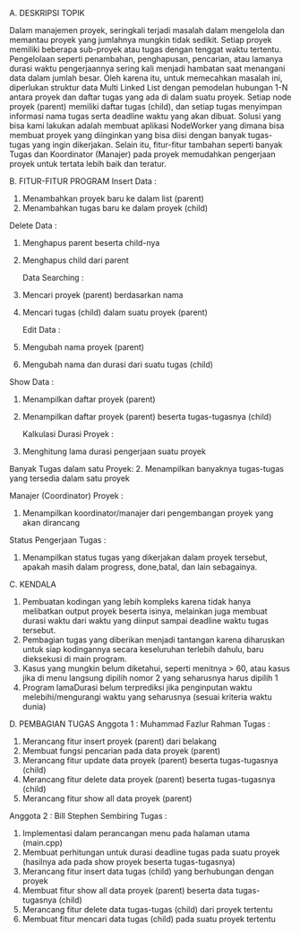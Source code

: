 A. DESKRIPSI TOPIK 

Dalam manajemen proyek, seringkali terjadi masalah dalam mengelola dan memantau proyek yang jumlahnya mungkin tidak sedikit. Setiap proyek memiliki beberapa sub-proyek atau tugas dengan tenggat waktu tertentu. Pengelolaan seperti penambahan, penghapusan, pencarian, atau lamanya durasi waktu pengerjaannya sering kali menjadi hambatan saat menangani data dalam jumlah besar.
Oleh karena itu, untuk memecahkan masalah ini, diperlukan struktur data Multi Linked List dengan pemodelan hubungan 1-N antara proyek dan daftar tugas yang ada di dalam suatu proyek. Setiap node proyek (parent) memiliki daftar tugas (child), dan setiap tugas menyimpan informasi nama tugas serta deadline waktu yang akan dibuat. Solusi yang bisa kami lakukan adalah membuat aplikasi NodeWorker yang dimana bisa membuat proyek yang diinginkan yang bisa diisi dengan banyak tugas-tugas yang ingin dikerjakan. Selain itu, fitur-fitur tambahan seperti banyak Tugas dan Koordinator (Manajer) pada proyek memudahkan pengerjaan proyek untuk tertata lebih baik dan teratur.

B. FITUR-FITUR PROGRAM 
Insert Data : 
1. Menambahkan proyek baru ke dalam list (parent)
2. Menambahkan tugas baru ke dalam proyek (child)

Delete Data : 
1. Menghapus parent beserta child-nya
2. Menghapus child dari parent

	Data Searching :
1. Mencari proyek (parent) berdasarkan nama
2. Mencari tugas (child) dalam suatu proyek (parent)

	Edit Data : 
1. Mengubah nama proyek (parent)
2. Mengubah nama dan durasi dari suatu tugas (child)

Show Data : 
1. Menampilkan daftar proyek (parent)
2. Menampilkan daftar proyek (parent) beserta tugas-tugasnya (child) 

	Kalkulasi Durasi Proyek : 
1. Menghitung lama durasi pengerjaan suatu proyek
 
Banyak Tugas dalam satu Proyek: 
2. Menampilkan banyaknya tugas-tugas yang tersedia dalam satu proyek

Manajer (Coordinator) Proyek : 
1. Menampilkan koordinator/manajer dari pengembangan proyek yang akan dirancang

Status Pengerjaan Tugas : 
1. Menampilkan status tugas yang dikerjakan dalam proyek tersebut, apakah masih dalam progress, done,batal, dan lain sebagainya.

C.  KENDALA  
1. Pembuatan kodingan yang lebih kompleks karena tidak hanya melibatkan output proyek beserta isinya, melainkan juga membuat durasi waktu dari waktu yang diinput sampai deadline waktu tugas tersebut.
2. Pembagian tugas yang diberikan menjadi tantangan karena diharuskan untuk siap kodingannya secara keseluruhan terlebih dahulu, baru dieksekusi di main program.
3. Kasus yang mungkin belum diketahui, seperti menitnya > 60, atau kasus jika di menu langsung dipilih nomor 2 yang seharusnya harus dipilih 1
4. Program lamaDurasi belum terprediksi jika penginputan waktu melebihi/mengurangi waktu yang seharusnya (sesuai kriteria waktu dunia)

D. PEMBAGIAN TUGAS 
Anggota 1 : Muhammad Fazlur Rahman
Tugas : 
1. Merancang fitur insert proyek (parent) dari belakang 
2. Membuat fungsi pencarian pada data proyek (parent) 
3. Merancang fitur update data proyek (parent) beserta tugas-tugasnya (child) 
4. Merancang fitur delete data proyek (parent) beserta tugas-tugasnya (child) 
5. Merancang fitur show all data proyek (parent) 

Anggota 2 : Bill Stephen Sembiring
Tugas : 
1. Implementasi dalam perancangan menu pada halaman utama (main.cpp) 
2. Membuat perhitungan untuk durasi deadline tugas pada suatu proyek (hasilnya ada pada show proyek beserta tugas-tugasnya) 
3. Merancang fitur insert data tugas (child) yang berhubungan dengan proyek 
4. Membuat fitur show all data proyek (parent) beserta data tugas-tugasnya (child) 
5. Merancang fitur delete data tugas-tugas (child) dari proyek tertentu 
6. Membuat fitur mencari data tugas (child) pada suatu proyek tertentu 



